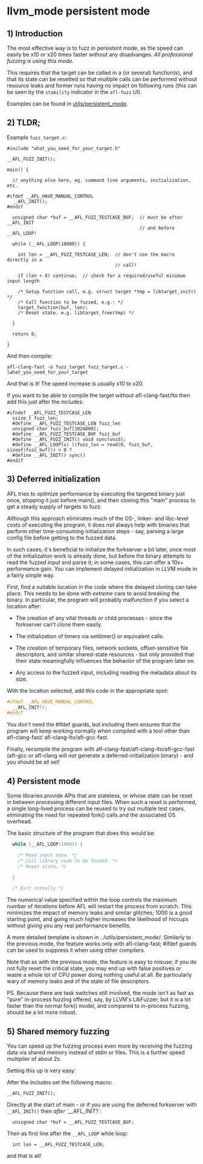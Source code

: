 # llvm_mode persistent mode

## 1) Introduction

The most effective way is to fuzz in persistent mode, as the speed can easily
be x10 or x20 times faster without any disadvanges.
*All professional fuzzing is using this mode.*

This requires that the target can be called in a (or several) function(s),
and that its state can be resetted so that multiple calls can be performed
without resource leaks and former runs having no impact on following runs
(this can be seen by the `stability` indicator in the `afl-fuzz` UI).

Examples can be found in [utils/persistent_mode](../utils/persistent_mode).

## 2) TLDR;

Example `fuzz_target.c`:
```
#include "what_you_need_for_your_target.h"

__AFL_FUZZ_INIT();

main() {

  // anything else here, eg. command line arguments, initialization, etc.

#ifdef __AFL_HAVE_MANUAL_CONTROL
  __AFL_INIT();
#endif

  unsigned char *buf = __AFL_FUZZ_TESTCASE_BUF;  // must be after __AFL_INIT
                                                 // and before __AFL_LOOP!

  while (__AFL_LOOP(10000)) {

    int len = __AFL_FUZZ_TESTCASE_LEN;  // don't use the macro directly in a
                                        // call!

    if (len < 8) continue;  // check for a required/useful minimum input length

    /* Setup function call, e.g. struct target *tmp = libtarget_init() */
    /* Call function to be fuzzed, e.g.: */
    target_function(buf, len);
    /* Reset state. e.g. libtarget_free(tmp) */

  }

  return 0;

}
```
And then compile:
```
afl-clang-fast -o fuzz_target fuzz_target.c -lwhat_you_need_for_your_target
```
And that is it!
The speed increase is usually x10 to x20.

If you want to be able to compile the target without afl-clang-fast/lto then
add this just after the includes:

```
#ifndef __AFL_FUZZ_TESTCASE_LEN
  ssize_t fuzz_len;
  #define __AFL_FUZZ_TESTCASE_LEN fuzz_len
  unsigned char fuzz_buf[1024000];
  #define __AFL_FUZZ_TESTCASE_BUF fuzz_buf
  #define __AFL_FUZZ_INIT() void sync(void);
  #define __AFL_LOOP(x) ((fuzz_len = read(0, fuzz_buf, sizeof(fuzz_buf))) > 0 ?
  #define __AFL_INIT() sync() 
#endif
```

## 3) Deferred initialization

AFL tries to optimize performance by executing the targeted binary just once,
stopping it just before main(), and then cloning this "main" process to get
a steady supply of targets to fuzz.

Although this approach eliminates much of the OS-, linker- and libc-level
costs of executing the program, it does not always help with binaries that
perform other time-consuming initialization steps - say, parsing a large config
file before getting to the fuzzed data.

In such cases, it's beneficial to initialize the forkserver a bit later, once
most of the initialization work is already done, but before the binary attempts
to read the fuzzed input and parse it; in some cases, this can offer a 10x+
performance gain. You can implement delayed initialization in LLVM mode in a
fairly simple way.

First, find a suitable location in the code where the delayed cloning can 
take place. This needs to be done with *extreme* care to avoid breaking the
binary. In particular, the program will probably malfunction if you select
a location after:

  - The creation of any vital threads or child processes - since the forkserver
    can't clone them easily.

  - The initialization of timers via setitimer() or equivalent calls.

  - The creation of temporary files, network sockets, offset-sensitive file
    descriptors, and similar shared-state resources - but only provided that
    their state meaningfully influences the behavior of the program later on.

  - Any access to the fuzzed input, including reading the metadata about its
    size.

With the location selected, add this code in the appropriate spot:

```c
#ifdef __AFL_HAVE_MANUAL_CONTROL
  __AFL_INIT();
#endif
```

You don't need the #ifdef guards, but including them ensures that the program
will keep working normally when compiled with a tool other than afl-clang-fast/
afl-clang-lto/afl-gcc-fast.

Finally, recompile the program with afl-clang-fast/afl-clang-lto/afl-gcc-fast
(afl-gcc or afl-clang will *not* generate a deferred-initialization binary) -
and you should be all set!


## 4) Persistent mode

Some libraries provide APIs that are stateless, or whose state can be reset in
between processing different input files. When such a reset is performed, a
single long-lived process can be reused to try out multiple test cases,
eliminating the need for repeated fork() calls and the associated OS overhead.

The basic structure of the program that does this would be:

```c
  while (__AFL_LOOP(1000)) {

    /* Read input data. */
    /* Call library code to be fuzzed. */
    /* Reset state. */

  }

  /* Exit normally */
```

The numerical value specified within the loop controls the maximum number
of iterations before AFL will restart the process from scratch. This minimizes
the impact of memory leaks and similar glitches; 1000 is a good starting point,
and going much higher increases the likelihood of hiccups without giving you
any real performance benefits.

A more detailed template is shown in ../utils/persistent_mode/.
Similarly to the previous mode, the feature works only with afl-clang-fast; #ifdef
guards can be used to suppress it when using other compilers.

Note that as with the previous mode, the feature is easy to misuse; if you
do not fully reset the critical state, you may end up with false positives or
waste a whole lot of CPU power doing nothing useful at all. Be particularly
wary of memory leaks and of the state of file descriptors.

PS. Because there are task switches still involved, the mode isn't as fast as
"pure" in-process fuzzing offered, say, by LLVM's LibFuzzer; but it is a lot
faster than the normal fork() model, and compared to in-process fuzzing,
should be a lot more robust.

## 5) Shared memory fuzzing

You can speed up the fuzzing process even more by receiving the fuzzing data
via shared memory instead of stdin or files.
This is a further speed multiplier of about 2x.

Setting this up is very easy:

After the includes set the following macro:

```
__AFL_FUZZ_INIT();
```
Directly at the start of main - or if you are using the deferred forkserver
with `__AFL_INIT()`  then *after* `__AFL_INIT? :
```
  unsigned char *buf = __AFL_FUZZ_TESTCASE_BUF;
```

Then as first line after the `__AFL_LOOP` while loop:
```
  int len = __AFL_FUZZ_TESTCASE_LEN;
```
and that is all!
